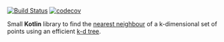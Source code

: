 [![Build Status](https://travis-ci.com/RomanPozdeev/NNSolver.svg?branch=master)](https://travis-ci.com/RomanPozdeev/NNSolver.svg?branch=master)
[![codecov](https://codecov.io/gh/RomanPozdeev/NNSolver/branch/master/graph/badge.svg)](https://codecov.io/gh/RomanPozdeev/NNSolver)

Small  **Kotlin** library to find the [nearest neighbour](https://en.wikipedia.org/wiki/Nearest_neighbor_search) of a k-dimensional set of points using an efficient [k-d tree](https://en.wikipedia.org/wiki/K-d_tree).